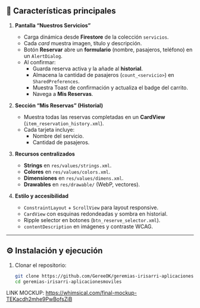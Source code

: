 ## 🚀 Características principales

1. **Pantalla “Nuestros Servicios”**  
   - Carga dinámica desde **Firestore** de la colección `servicios`.  
   - Cada _card_ muestra imagen, título y descripción.  
   - Botón **Reservar** abre un **formulario** (nombre, pasajeros, teléfono) en un `AlertDialog`.  
   - Al confirmar:  
     - Guarda reserva activa y la añade al **historial**.  
     - Almacena la cantidad de pasajeros (`count_<servicio>`) en `SharedPreferences`.  
     - Muestra Toast de confirmación y actualiza el badge del carrito.  
     - Navega a **Mis Reservas**.

2. **Sección “Mis Reservas” (Historial)**  
   - Muestra todas las reservas completadas en un **CardView** (`item_reservation_history.xml`).  
   - Cada tarjeta incluye:  
     - Nombre del servicio.  
     - Cantidad de pasajeros.  

3. **Recursos centralizados**  
   - **Strings** en `res/values/strings.xml`.  
   - **Colores** en `res/values/colors.xml`.  
   - **Dimensiones** en `res/values/dimens.xml`.  
   - **Drawables** en `res/drawable/` (WebP, vectores).

4. **Estilo y accesibilidad**  
   - `ConstraintLayout` + `ScrollView` para layout responsive.  
   - `CardView` con esquinas redondeadas y sombra en historial.  
   - Ripple selector en botones (`btn_reserve_selector.xml`).  
   - `contentDescription` en imágenes y contraste WCAG.

---

## ⚙️ Instalación y ejecución

1. Clonar el repositorio:
   ```bash
   git clone https://github.com/GereeOK/geremias-irisarri-aplicacionesmoviles.git
   cd geremias-irisarri-aplicacionesmoviles


LINK MOCKUP: https://whimsical.com/final-mockup-TEKacdh2mhe9PwBofsZiB
